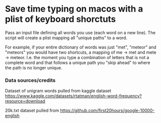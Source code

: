 # Save time typing on macos with a plist of keyboard shorctuts

Pass an input file defining all words you use (each word on a new line). The script will create a plist mapping all "unique paths" to a word.

For example, if your entire dictionary of words was just "met", "meteor" and "meteors" you would have two shortcuts, a mapping of me -> met and mete -> meteor. 
I.e. the moment you type a combination of letters that is not a complete word and that follows a unique path you "skip ahead" to where the path is no longer unique.


### Data sources/credits

Dataset of unigram words pulled from kaggle dataset https://www.kaggle.com/datasets/rtatman/english-word-frequency?resource=download

20k.txt dataset pulled from https://github.com/first20hours/google-10000-english
